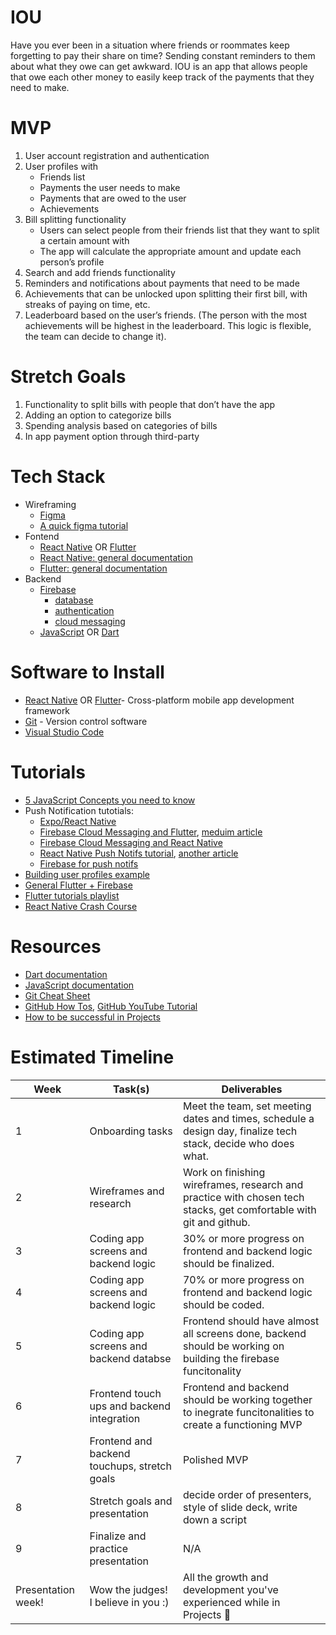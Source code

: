 # IOU
Have you ever been in a situation where friends or roommates keep forgetting to pay their share on time? Sending constant reminders to them about what they owe can get awkward. IOU is an app that allows people that owe each other money to easily keep track of the payments that they need to make.

# MVP
1. User account registration and authentication
2. User profiles with 
    - Friends list
    - Payments the user needs to make 
    - Payments that are owed to the user 
    - Achievements
3. Bill splitting functionality
    - Users can select people from their friends list that they want to split a certain amount with
    - The app will calculate the appropriate amount and update each person’s profile
4. Search and add friends functionality
5. Reminders and notifications about payments that need to be made
6. Achievements that can be unlocked upon splitting their first bill, with streaks of paying on time, etc. 
7. Leaderboard based on the user’s friends. (The person with the most achievements will be highest in the leaderboard. This logic is flexible, the team can decide to change it).

# Stretch Goals
1. Functionality to split bills with people that don’t have the app
2. Adding an option to categorize bills
3. Spending analysis based on categories of bills
4. In app payment option through third-party

# Tech Stack
- Wireframing
  - [Figma](https://www.figma.com)
  - [A quick figma tutorial](https://www.youtube.com/watch?v=FTFaQWZBqQ8)
- Fontend
  - [React Native](https://reactnative.dev)  OR [Flutter](https://flutter.dev)
  - [React Native: general documentation](https://reactnative.dev/docs/getting-started)
  - [Flutter: general documentation](https://docs.flutter.dev)
- Backend
  - [Firebase](https://firebase.google.com)
    - [database](https://firebase.google.com/docs/database)
    - [authentication](https://firebase.google.com/docs/auth)
    - [cloud messaging](https://firebase.google.com/docs/cloud-messaging)
  - [JavaScript](https://www.youtube.com/watch?v=W6NZfCO5SIk) OR [Dart](https://www.youtube.com/watch?v=veMhOYRib9o)

# Software to Install
- [React Native](https://reactnative.dev/docs/environment-setup) OR [Flutter](https://docs.flutter.dev/get-started/install)- Cross-platform mobile app development framework
- [Git](https://git-scm.com/downloads) - Version control software
- [Visual Studio Code](https://code.visualstudio.com/download)

# Tutorials
- [5 JavaScript Concepts you need to know](https://www.youtube.com/watch?v=a00NRSFgHsY)
- Push Notification tutotials:
  - [Expo/React Native](https://www.youtube.com/watch?v=jX5axGXJBa4)
  - [Firebase Cloud Messaging and Flutter](https://www.youtube.com/watch?v=2TSm2YGBT1s), [meduim article](https://medium.com/comerge/implementing-push-notifications-in-flutter-apps-aef98451e8f1)
  - [Firebase Cloud Messaging and React Native](https://medium.com/@anum.amin/react-native-integrating-push-notifications-using-fcm-349fff071591)
  - [React Native Push Notifs tutorial](https://www.youtube.com/watch?v=C9raKcEvptA), [another article](https://blog.logrocket.com/how-to-create-and-send-push-notifications-in-react-native/)
  - [Firebase for push notifs](https://medium.com/firebase-developers/build-a-transactional-push-notifications-system-using-only-firebase-2b792bb25a60)
 - [Building user profiles example](https://www.youtube.com/watch?v=1hPgQWbWmEk)
 - [General Flutter + Firebase](https://www.youtube.com/watch?v=sfA3NWDBPZ4)
 - [Flutter tutorials playlist](https://youtube.com/playlist?list=PL4cUxeGkcC9jLYyp2Aoh6hcWuxFDX6PBJ)
 - [React Native Crash Course](https://www.youtube.com/watch?v=Hf4MJH0jDb4)

# Resources
- [Dart documentation](https://dart.dev/guides)
- [JavaScript documentation](https://developer.mozilla.org/en-US/docs/Web/JavaScript)
- [Git Cheat Sheet](https://education.github.com/git-cheat-sheet-education.pdf)
- [GitHub How Tos](https://docs.github.com/en/get-started/quickstart/hello-world), [GitHub YouTube Tutorial](https://www.youtube.com/watch?v=SWYqp7iY_Tc)
- [How to be successful in Projects](https://docs.google.com/document/d/18Zi3DrKG5e6g5Bojr8iqxIu6VIGl86YBSFlsnJnlM88/edit?usp=sharing)


# Estimated Timeline
|   Week   |          Task(s)          |          Deliverables         |
| -------- | ------------------------- | ----------------------------- |
| 1        | Onboarding tasks          | Meet the team, set meeting dates and times, schedule a design day, finalize tech stack, decide who does what. |
| 2        | Wireframes and research| Work on finishing wireframes, research and practice with chosen tech stacks, get comfortable with git and github. |
| 3        | Coding app screens and backend logic | 30% or more progress on frontend and backend logic should be finalized. |
| 4        | Coding app screens and backend logic | 70% or more progress on frontend and backend logic should be coded. |
| 5        | Coding app screens and backend databse | Frontend should have almost all screens done, backend should be working on building the firebase funcitonality|
| 6        | Frontend touch ups and backend integration | Frontend and backend should be working together to inegrate funcitonalities to create a functioning MVP |
| 7        | Frontend and backend touchups, stretch goals | Polished MVP |
| 8        | Stretch goals and presentation | decide order of presenters, style of slide deck, write down a script |
| 9        | Finalize and practice presentation | N/A |
| Presentation week! | Wow the judges! I believe in you :) | All the growth and development you've experienced while in Projects :blue_heart: |
